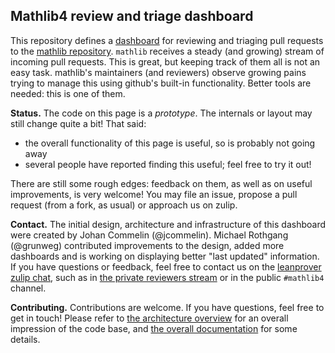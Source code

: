 ## Mathlib4 review and triage dashboard

This repository defines a [dashboard](https://jcommelin.github.io/queueboard/index.html) for reviewing and triaging pull requests to the [mathlib repository](github.com/leanprover-community/mathlib4/). `mathlib` receives a steady (and growing) stream of incoming pull requests. This is great, but keeping track of them all is not an easy task. mathlib's maintainers (and reviewers) observe growing pains trying to manage this using github's built-in functionality. Better tools are needed: this is one of them.

**Status.** The code on this page is a *prototype*. The internals or layout may still change quite a bit! That said:
- the overall functionality of this page is useful, so is probably not going away
- several people have reported finding this useful; feel free to try it out!

There are still some rough edges: feedback on them, as well as on useful improvements, is very welcome! You may file an issue, propose a pull request (from a fork, as usual) or approach us on zulip.

**Contact.** The initial design, architecture and infrastructure of this dashboard were created by Johan Commelin (@jcommelin). Michael Rothgang (@grunweg) contributed improvements to the design, added more dashboards and is working on displaying better "last updated" information.
If you have questions or feedback, feel free to contact us on the [leanprover zulip chat](https://leanprover.zulipchat.com), such as in [the private reviewers stream](https://leanprover.zulipchat.com/#narrow/stream/345428-mathlib-reviewers/topic/proof.20of.20concept.20review.20dashboard) or in the public `#mathlib4` channel.

**Contributing.** Contributions are welcome. If you have questions, feel free to get in touch!
Please refer to [the architecture overview](ARCHITECTURE.md) for an overall impression of the code base, and [the overall documentation](docs.md) for some details.
